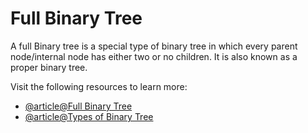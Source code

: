 # Full Binary Tree

A full Binary tree is a special type of binary tree in which every parent node/internal node has either two or no children. It is also known as a proper binary tree.

Visit the following resources to learn more:

- [@article@Full Binary Tree](https://www.programiz.com/dsa/full-binary-tree)
- [@article@Types of Binary Tree](https://www.geeksforgeeks.org/types-of-binary-tree/)
